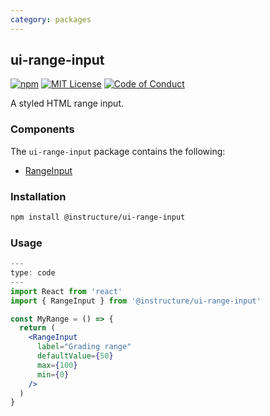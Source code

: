 ```yaml
---
category: packages
---
```


## ui-range-input

[![npm][npm]][npm-url]
[![MIT License][license-badge]][license]
[![Code of Conduct][coc-badge]][coc]

A styled HTML range input.

### Components

The `ui-range-input` package contains the following:

- [RangeInput](#RangeInput)

### Installation

```sh
npm install @instructure/ui-range-input
```

### Usage

```jsx
---
type: code
---
import React from 'react'
import { RangeInput } from '@instructure/ui-range-input'

const MyRange = () => {
  return (
    <RangeInput
      label="Grading range"
      defaultValue={50}
      max={100}
      min={0}
    />
  )
}
```

[npm]: https://img.shields.io/npm/v/@instructure/ui-range-input.svg
[npm-url]: https://npmjs.com/package/@instructure/ui-range-input
[license-badge]: https://img.shields.io/npm/l/instructure-ui.svg?style=flat-square
[license]: https://github.com/instructure/instructure-ui/blob/master/LICENSE.md
[coc-badge]: https://img.shields.io/badge/code%20of-conduct-ff69b4.svg?style=flat-square
[coc]: https://github.com/instructure/instructure-ui/blob/master/CODE_OF_CONDUCT.md

